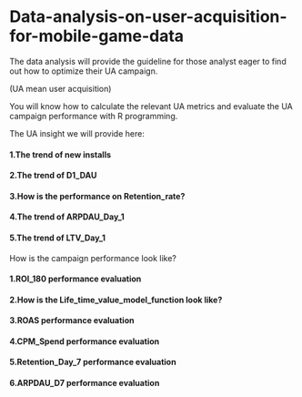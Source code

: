 # Data-analysis-on-user-acquisition-for-mobile-game-data
The data analysis will provide the guideline for those analyst eager to find out how to optimize their UA campaign.

(UA mean user acquisition)

You will know how to calculate the relevant UA metrics and evaluate the UA campaign performance with R programming.

The UA  insight we will provide here:

#### 1.The trend of new installs
#### 2.The trend of D1_DAU
#### 3.How is the performance on Retention_rate?
#### 4.The trend of ARPDAU_Day_1
#### 5.The trend of LTV_Day_1


How is the campaign performance look like?

#### 1.ROI_180 performance evaluation

#### 2.How is the Life_time_value_model_function look like?

#### 3.ROAS performance evaluation

#### 4.CPM_Spend performance evaluation

#### 5.Retention_Day_7 performance evaluation

#### 6.ARPDAU_D7 performance evaluation
